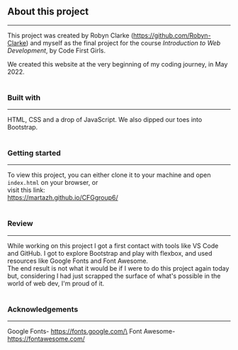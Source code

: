 ## About this project
-----
This project was created by Robyn Clarke (https://github.com/Robyn-Clarke) and myself as the final project for the course _Introduction to Web Development_, by Code First Girls. 

We created this website at the very beginning of my coding journey, in May 2022. 
</br></br>

### Built with
-----
HTML, CSS and a drop of JavaScript. We also dipped our toes into Bootstrap.
</br></br>

### Getting started
-----
To view this project, you can either clone it to your machine and open `index.html` on your browser, or\
visit this link:\
https://martazh.github.io/CFGgroup6/
</br></br>

### Review
-----
While working on this project I got a first contact with tools like VS 
Code and GitHub. I got to explore Bootstrap and play with flexbox, and used resources like Google Fonts and Font Awesome.\
The end result is not what it would be if I were to do this project again today but, considering I had just scrapped the surface of what's possible in the world of web dev, I'm proud of it. 
</br></br>

### Acknowledgements
-----
Google Fonts- https://fonts.google.com/\
Font Awesome- https://fontawesome.com/


